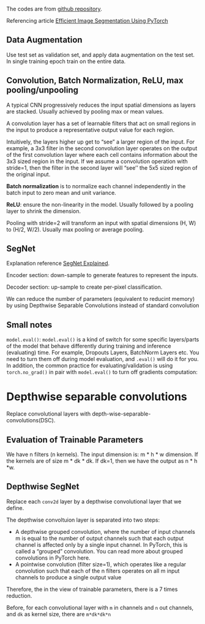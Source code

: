 The codes are from [github repository](https://github.com/dhruvbird/ml-notebooks/tree/main/pets_segmentation).

Referencing article [Efficient Image Segmentation Using PyTorch](https://towardsdatascience.com/efficient-image-segmentation-using-pytorch-part-3-3534cf04fb89)

## Data Augmentation

Use test set as validation set, and apply data augmentation on the test set. In single training epoch train on the entire data.

## Convolution, Batch Normalization, ReLU, max pooling/unpooling

A typical CNN progressively reduces the input spatial dimensions as layers are stacked. Usually achieved by pooling max or mean values.

A convolution layer has a set of learnable filters that act on small regions in the input to produce a representative output value for each region.

Intuitively, the layers higher up get to “see” a larger region of the input. For example, a 3x3 filter in the second convolution layer operates on the output of the first convolution layer where each cell contains information about the 3x3 sized region in the input. If we assume a convolution operation with stride=1, then the filter in the second layer will “see’’ the 5x5 sized region of the original input.

**Batch normalization** is to normalize each channel independently in the batch input to zero mean and unit variance.

**ReLU**: ensure the non-linearity in the model. Usually followed by a pooling layer to shrink the dimension.

Pooling with stride=2 will transform an input with spatial dimensions (H, W) to (H/2, W/2). Usually max pooling or average pooling.

## SegNet

Explanation reference [SegNet Explained](https://towardsdatascience.com/efficient-image-segmentation-using-pytorch-part-2-bed68cadd7c7).

Encoder section: down-sample to generate features to represent the inputs.

Decoder section: up-sample to create per-pixel classification. 

We can reduce the number of parameters (equivalent to reducint memory) by using Depthwise Separable Convolutions instead of standard convolution


## Small notes

`model.eval()`: `model.eval()` is a kind of switch for some specific layers/parts of the model that behave differently during training and inference (evaluating) time. For example, Dropouts Layers, BatchNorm Layers etc. You need to turn them off during model evaluation, and `.eval()` will do it for you. In addition, the common practice for evaluating/validation is using `torch.no_grad()` in pair with `model.eval()` to turn off gradients computation:

# Depthwise separable convolutions

Replace convolutional layers with depth-wise-separable-convolutions(DSC).

## Evaluation of Trainable Parameters

We have n filters (n kernels). The input dimension is: m * h * w dimension. If the kernels are of size m * dk * dk. If dk=1, then we have the output as n * h *w.

## Depthwise SegNet

Replace each `conv2d` layer by a depthwise convolutional layer that we define. 

The depthwise convoltuion layer is separated into two steps:
- A depthwise grouped convolution, where the number of input channels m is equal to the number of output channels such that each output channel is affected only by a single input channel. In PyTorch, this is called a “grouped” convolution. You can read more about grouped convolutions in PyTorch here.
- A pointwise convolution (filter size=1), which operates like a regular convolution such that each of the n filters operates on all m input channels to produce a single output value

Therefore, the in the view of trainable parameters, there is a 7 times reduction.

Before, for each convolutional layer with `m` in channels and `n` out channels, and `dk` as kernel size, there are `m*dk*dk*n`